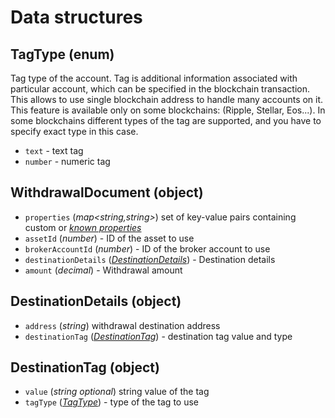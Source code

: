 # Data structures

## TagType (enum)

Tag type of the account. Tag is additional information associated with particular account, 
which can be specified in the blockchain transaction. This allows to use single blockchain 
address to handle many accounts on it. This feature is available only on some blockchains: 
(Ripple, Stellar, Eos...). In some blockchains different types of the tag are supported,
and you have to specify exact type in this case.

+ `text` - text tag
+ `number` - numeric tag

## WithdrawalDocument (object)

+ `properties` (*map<string,string>*) set of key-value pairs containing custom or *[known properties](_known-properties.md)*
+ `assetId` (*number*) - ID of the asset to use
+ `brokerAccountId` (*number*) - ID of the broker account to use
+ `destinationDetails` (*[DestinationDetails](#destinationdetails-object)*) - Destination details
+ `amount` (*decimal*) - Withdrawal amount

## DestinationDetails (object)

+ `address` (*string*) withdrawal destination address
+ `destinationTag` (*[DestinationTag](#destinationtag-object)*) - destination tag value and type

## DestinationTag (object)

+ `value` (*string* *optional*) string value of the tag
+ `tagType` (*[TagType](#tagtype-enum)*) - type of the tag to use
